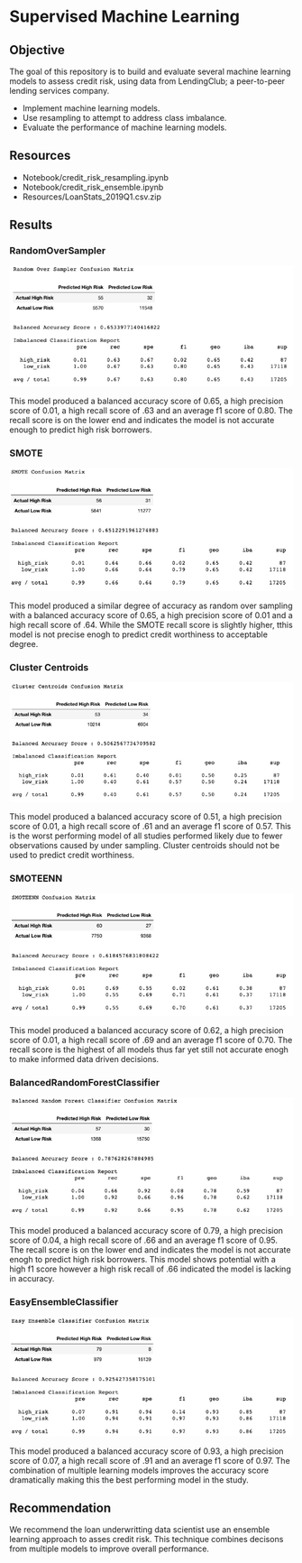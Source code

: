 # Supervised Machine Learning
## Objective
The goal of this repository is to build and evaluate several machine learning models to assess credit risk, using data from LendingClub; a peer-to-peer lending services company.
* Implement machine learning models.
* Use resampling to attempt to address class imbalance.
* Evaluate the performance of machine learning models.

## Resources
* Notebook/credit_risk_resampling.ipynb
* Notebook/credit_risk_ensemble.ipynb
* Resources/LoanStats_2019Q1.csv.zip

## Results

### RandomOverSampler
![](Resources/ros.png)

This model produced a balanced accuracy score of 0.65, a high precision score of 0.01, a high recall score of .63 and an average f1 score of 0.80. The recall score is on the lower end and indicates the model is not accurate enough to predict high risk borrowers. 

### SMOTE
![](Resources/smote.png)

This model produced a similar degree of accuracy as random over sampling with a balanced accuracy score of 0.65, a high precision score of 0.01 and a high recall score of .64. While the SMOTE recall score is slightly higher, tthis model is not precise enogh to predict credit worthiness to acceptable degree.

### Cluster Centroids
![](Resources/cc.png)

This model produced a balanced accuracy score of 0.51, a high precision score of 0.01, a high recall score of .61 and an average f1 score of 0.57. This is the worst performing model of all studies performed likely due to fewer observations caused by under sampling. Cluster centroids should not be used to predict credit worthiness.

### SMOTEENN
![](Resources/smoteenn.png)

This model produced a balanced accuracy score of 0.62, a high precision score of 0.01, a high recall score of .69 and an average f1 score of 0.70. The recall score is the highest of all models thus far yet still not accurate enogh to make informed data driven decisions. 

### BalancedRandomForestClassifier
![](Resources/brfc.png)

This model produced a balanced accuracy score of 0.79, a high precision score of 0.04, a high recall score of .66 and an average f1 score of 0.95. The recall score is on the lower end and indicates the model is not accurate enogh to predict high risk borrowers. 
This model shows potential with a high f1 score however a high risk recall of .66 indicated the model is lacking in accuracy. 

### EasyEnsembleClassifier
![](Resources/eec.png)

This model produced a balanced accuracy score of 0.93, a high precision score of 0.07, a high recall score of .91 and an average f1 score of 0.97. The combination of multiple learning models improves the accuracy score dramatically making this the best performing model in the study. 

## Recommendation
We recommend the loan underwritting data scientist use an ensemble learning approach to asses credit risk. This technique combines decisons from multiple models to improve overall performance. 
